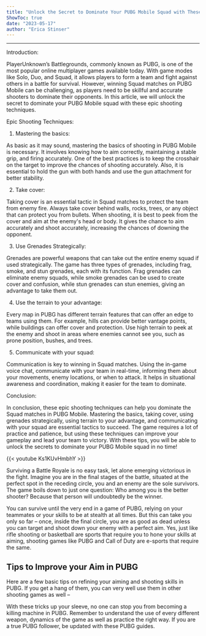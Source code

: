 ```yaml
---
title: "Unlock the Secret to Dominate Your PUBG Mobile Squad with These Epic Shooting Techniques!"
ShowToc: true 
date: "2023-05-17"
author: "Erica Stinser"
---
```

*****
Introduction:

PlayerUnknown’s Battlegrounds, commonly known as PUBG, is one of the most popular online multiplayer games available today. With game modes like Solo, Duo, and Squad, it allows players to form a team and fight against others in a battle for survival. However, winning Squad matches on PUBG Mobile can be challenging, as players need to be skillful and accurate shooters to dominate their opponents. In this article, we will unlock the secret to dominate your PUBG Mobile squad with these epic shooting techniques.

Epic Shooting Techniques:

1. Mastering the basics:

As basic as it may sound, mastering the basics of shooting in PUBG Mobile is necessary. It involves knowing how to aim correctly, maintaining a stable grip, and firing accurately. One of the best practices is to keep the crosshair on the target to improve the chances of shooting accurately. Also, it is essential to hold the gun with both hands and use the gun attachment for better stability.

2. Take cover:

Taking cover is an essential tactic in Squad matches to protect the team from enemy fire. Always take cover behind walls, rocks, trees, or any object that can protect you from bullets. When shooting, it is best to peek from the cover and aim at the enemy's head or body. It gives the chance to aim accurately and shoot accurately, increasing the chances of downing the opponent.

3. Use Grenades Strategically:

Grenades are powerful weapons that can take out the entire enemy squad if used strategically. The game has three types of grenades, including frag, smoke, and stun grenades, each with its function. Frag grenades can eliminate enemy squads, while smoke grenades can be used to create cover and confusion, while stun grenades can stun enemies, giving an advantage to take them out.

4. Use the terrain to your advantage:

Every map in PUBG has different terrain features that can offer an edge to teams using them. For example, hills can provide better vantage points, while buildings can offer cover and protection. Use high terrain to peek at the enemy and shoot in areas where enemies cannot see you, such as prone position, bushes, and trees.

5. Communicate with your squad:

Communication is key to winning in Squad matches. Using the in-game voice chat, communicate with your team in real-time, informing them about your movements, enemy locations, or when to attack. It helps in situational awareness and coordination, making it easier for the team to dominate.

Conclusion:

In conclusion, these epic shooting techniques can help you dominate the Squad matches in PUBG Mobile. Mastering the basics, taking cover, using grenades strategically, using terrain to your advantage, and communicating with your squad are essential tactics to succeed. The game requires a lot of practice and patience, but using these techniques can improve your gameplay and lead your team to victory. With these tips, you will be able to unlock the secrets to dominate your PUBG Mobile squad in no time!

{{< youtube Ks1KUvHmbhY >}} 



Surviving a Battle Royale is no easy task, let alone emerging victorious in the fight. Imagine you are in the final stages of the battle, situated at the perfect spot in the receding circle, you and an enemy are the sole survivors. The game boils down to just one question: Who among you is the better shooter? Because that person will undoubtedly be the winner.
 
You can survive until the very end in a game of PUBG, relying on your teammates or your skills to be at stealth at all times. But this can take you only so far – once, inside the final circle, you are as good as dead unless you can target and shoot down your enemy with a perfect aim. Yes, just like rifle shooting or basketball are sports that require you to hone your skills at aiming, shooting games like PUBG and Call of Duty are e-sports that require the same.
 
## Tips to Improve your Aim in PUBG
 
Here are a few basic tips on refining your aiming and shooting skills in PUBG. If you get a hang of them, you can very well use them in other shooting games as well –
 
With these tricks up your sleeve, no one can stop you from becoming a killing machine in PUBG. Remember to understand the use of every different weapon, dynamics of the game as well as practice the right way. If you are a true PUBG follower, be updated with these PUBG guides.




